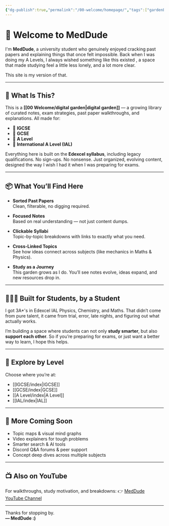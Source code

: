 ```yaml
---
{"dg-publish":true,"permalink":"/00-welcome/homepage/","tags":["gardenEntry"],"created":"2025-06-13T06:28:12.857+03:00","updated":"2025-06-16T06:09:09.501+03:00"}
---
```


# 👋 Welcome to MedDude

I'm **MedDude**, a university student who genuinely enjoyed cracking past papers and explaining things that once felt impossible. Back when I was doing my A Levels, I always wished something like this existed , a space that made studying feel a little less lonely, and a lot more clear.

This site is my version of that.

---

## 🎯 What Is This?

This is a **[[00 Welcome/digital garden\|digital garden]]** — a growing library of curated notes, exam strategies, past paper walkthroughs, and explanations. All made for:

- 📘 **IGCSE**
- 📕 **GCSE**
- 📗 **A Level**
- 📙 **International A Level (IAL)**

Everything here is built on the **Edexcel syllabus**, including legacy qualifications. No sign-ups. No nonsense. Just organized, evolving content, designed the way I wish I had it when I was preparing for exams.

---

## 📦 What You’ll Find Here

- **Sorted Past Papers**  
  Clean, filterable, no digging required.

- **Focused Notes**  
  Based on real understanding — not just content dumps.

- **Clickable Syllabi**  
  Topic-by-topic breakdowns with links to exactly what you need.

- **Cross-Linked Topics**  
  See how ideas connect across subjects (like mechanics in Maths & Physics).

- **Study as a Journey**  
  This garden grows as I do. You’ll see notes evolve, ideas expand, and new resources drop in.

---

## 🧑‍🤝‍🧑 Built for Students, by a Student

I got 3A*'s in Edexcel IAL Physics, Chemistry, and Maths. That didn’t come from pure talent, it came from trial, error, late nights, and figuring out what actually works.

I’m building a space where students can not only **study smarter**, but also **support each other**. So if you’re preparing for exams, or just want a better way to learn, I hope this helps.

---

## 🔗 Explore by Level

Choose where you’re at:

- [[IGCSE/index\|IGCSE]]
- [[GCSE/index\|GCSE]]
- [[A Level/index\|A Level]]
- [[IAL/index\|IAL]]

---

## 🌱 More Coming Soon

- Topic maps & visual mind graphs  
- Video explainers for tough problems  
- Smarter search & AI tools  
- Discord Q&A forums & peer support  
- Concept deep dives across multiple subjects

---

## 📺 Also on YouTube  
For walkthroughs, study motivation, and breakdowns:
👉 [MedDude YouTube Channel](https://www.youtube.com/@MedDudee)

---

Thanks for stopping by.  
**— MedDude :)**


